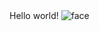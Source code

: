 <!DOCTYPE html>
<html>
  <head>
    <meta charset="utf-8">
    <title>This is a test page!</title>
  </head>
  <body>
    Hello world!
    
   <img src="http://media-cache-ec5.pinterest.com/upload/573364596279124723_8GlG6sVk_f.jpg" alt="face">
  </body>
</html>
